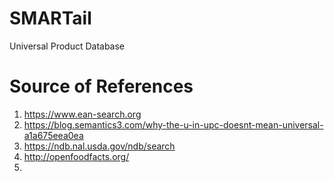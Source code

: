 # SMARTail
Universal Product Database


# Source of References

1. https://www.ean-search.org
2. https://blog.semantics3.com/why-the-u-in-upc-doesnt-mean-universal-a1a675eea0ea
3. https://ndb.nal.usda.gov/ndb/search
4. http://openfoodfacts.org/
5. 
